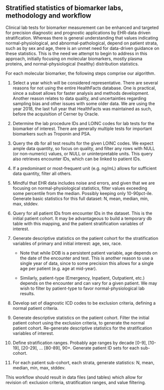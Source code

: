 ## Stratified statistics of biomarker labs, methodology and workflow

Clinical lab tests for biomarker measurement
can be enhanced and targeted for precision
diagnostic and prognostic applications
by EHR-data driven stratification. Whereas there
is general understanding that values indicating
normal-physiological, and abnormal-pathological, depend
on patient strata, such as by sex and age,
there is an unmet need for data-driven guidance on
these statistics. This is the need we attempt to
begin to address in this approach, initially focusing on
molecular biomarkers, mostly plasma proteins, and
normal-physiological (healthy) distribution statistics.

For each molecular biomarker, the following steps
comprise our algorithm.

 1. Select a year which will be considered representative. There are
several reasons for not using the entire HealthFacts database.
One is practical, since a subset allows for faster analysis and
methods development. Another reason relates to data quality, and
uncertainties regarding sampling bias and other issues with some
older data. We are using the year 2018, the last full year that
HealthFacts was maintained as such, before the acquisition of
Cerner by Oracle.

 2. Determine the lab procedure IDs and LOINC codes for lab tests for the
biomarker of interest. There are generally multiple tests for important
biomarkers such as Troponin and PSA.

 3. Query the db for all test results for the given LOINC codes. We expect
ample data quantity, so focus on quality, and filter any rows with NULL
(or non-numeric) values, or NULL or uninterpretable units. This query
also retrieves encounter IDs, which can be linked to patient IDs.

 4. If a predominant or most-frequent unit (e.g. ng/mL) allows for sufficient
data quantity, filter all others.

 5. Mindful that EHR data includes noise and errors, and given that we
are focusing on normal-physiological statistics, filter values exceeding
some percentile from the median. Possibly keeping only 10-90pct-ile. Generate
basic statistics for this full dataset: N, mean, median, min, max, stddev.

 6. Query for all patient IDs from encounter IDs in the dataset. This is the
initial patient cohort. It may be advantageous to build a temporary db
table with this mapping, and the patient stratification variables of
interest.

 7. Generate descriptive statistics on the patient cohort for the stratification
variables of primary and initial interest: age, sex, race.

    * Note that while DOB is a persistent patient variable, age depends on the date of the encounter and test. This is another reason to use a single year of data, since to some precision this allows for a single age per patient (e.g. age at mid-year).

    * Similarly, patient-type (Emergency, Inpatient, Outpatient, etc.) depends on the encounter and can vary for a given patient. We may wish to filter by patient-type to favor normal-physiological lab results.

 8. Develop set of diagnostic ICD codes to be exclusion criteria, defining a
normal patient criteria.

 9. Generate descriptive statistics on the patient cohort. Filter the
initial patient cohort using the exclusion criteria, to generate the normal
patient cohort. Re-generate descriptive statistics for the stratification
variables of interest.

 10. Define stratification ranges. Probably age ranges by decade [0-9],
[10-19], [20-29], ... [80-89], 90+. Generate patient ID sets for each
sub-cohort.

 11. For each patient sub-cohort, each strata, generate statistics:
N, mean, median, min, max, stddev.

This workflow should result in data files (and tables) which allow for
revision of: exclusion criteria, stratification ranges, and value filtering.
